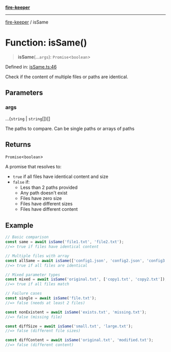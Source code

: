 [**fire-keeper**](../README.md)

***

[fire-keeper](../README.md) / isSame

# Function: isSame()

> **isSame**(...`args`): `Promise`\<`boolean`\>

Defined in: [isSame.ts:46](https://github.com/phonowell/fire-keeper/blob/master/src/isSame.ts#L46)

Check if the content of multiple files or paths are identical.

## Parameters

### args

...(`string` \| `string`[])[]

The paths to compare. Can be single paths or arrays of paths

## Returns

`Promise`\<`boolean`\>

A promise that resolves to:
  - `true` if all files have identical content and size
  - `false` if:
    - Less than 2 paths provided
    - Any path doesn't exist
    - Files have zero size
    - Files have different sizes
    - Files have different content

## Example

```typescript
// Basic comparison
const same = await isSame('file1.txt', 'file2.txt');
//=> true if files have identical content

// Multiple files with array
const allSame = await isSame(['config1.json', 'config2.json', 'config3.json']);
//=> true if all files are identical

// Mixed parameter types
const mixed = await isSame('original.txt', ['copy1.txt', 'copy2.txt']);
//=> true if all files match

// Failure cases
const single = await isSame('file.txt');
//=> false (needs at least 2 files)

const nonExistent = await isSame('exists.txt', 'missing.txt');
//=> false (missing file)

const diffSize = await isSame('small.txt', 'large.txt');
//=> false (different file sizes)

const diffContent = await isSame('original.txt', 'modified.txt');
//=> false (different content)
```

